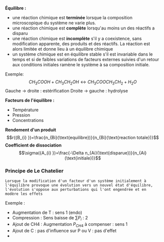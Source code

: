 
**Équilibre :** 
- une réaction chimique est **terminée** lorsque la composition microscopique du système ne varie plus.
- une réaction chimique est **complète** lorsqu'au moins un des réactifs a disparu
- une réaction chimique est **incomplète** s'il y a coexistence, sans modification apparente, des produits et des réactifs. La réaction est alors limitée et donne lieu à un équilibre chimique
- un système chimique est en équilibre stable s'il est invariable dans le temps et si de faibles variations de facteurs externes suivies d'un retour aux conditions initiales ramène le système à sa composition initiale.

Exemple: $$CH_{3}COOH+CH_{3}CH_{2}OH \leftrightarrow CH_{3}COOCH_{3}CH_{2}+H_{2}O$$
Gauche $\to$ droite : estérification
Droite $\to$ gauche : hydrolyse

**Facteurs de l'équilibre :** 
- Température
- Pression
- Concentrations

**Rendement d'un produit**
$$r({B_{i} })=\frac{n_{Bi}(\text{equilibre})}{n_{Bi}(\text{reaction totale})}$$
**Coefficient de dissociation**
$$\sigma({A_{i} })=\frac{-\Delta n_{Ai}(\text{disparue})}{n_{Ai}(\text{initiale})}$$
### Principe de Le Chatelier

```ad-info
Lorsque la modification d'un facteur d'un système initialement à l'équilibre provoque une évolution vers un nouvel état d'équilibre, l'évolution s'oppose aux perturbations qui l'ont engendrée et en modère les effets
```

Exemple :  
- Augmentation de T : sens 1 (endo)
- Compression : Sens baisse de $\sum P_{i}$ : 2
- Ajout de CH4 : Augmentation  $P_{CH4}$ à compenser : sens 1
- Ajout de C : pas d'influence sur P ou V : pas d'effet
- 